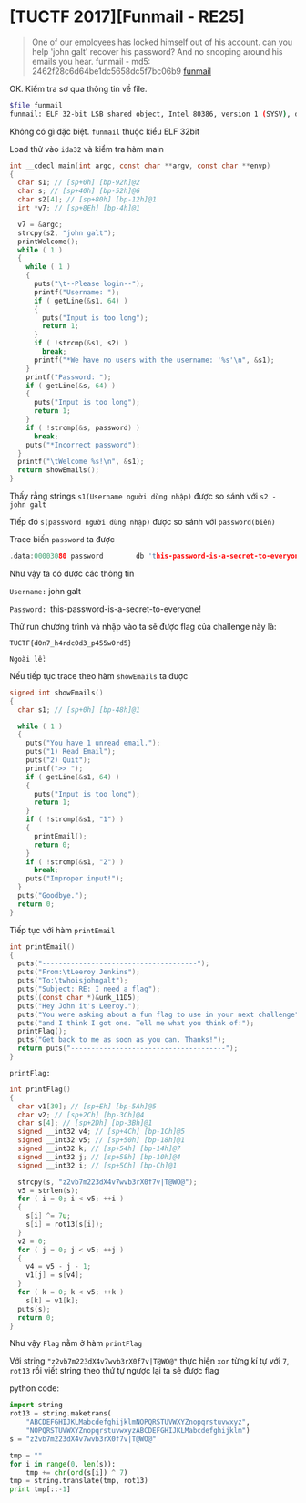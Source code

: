 # [TUCTF 2017][Funmail - RE25]

>One of our employees has locked himself out of his account. can you help 'john galt' recover his password? And no snooping around his emails you hear.
funmail - md5: 2462f28c6d64be1dc5658dc5f7bc06b9
[funmail](https://tuctf.asciioverflow.com/files/76a9e868d90b7229465aa972b49a8e4c/funmail)

OK. Kiểm tra sơ qua thông tin về file.
```sh
$file funmail
funmail: ELF 32-bit LSB shared object, Intel 80386, version 1 (SYSV), dynamically linked, interpreter /lib/ld-linux.so.2, for GNU/Linux 2.6.32, BuildID[sha1]=99133c493a1b1bafb6873920626bc37d39ae85a9, not stripped
```
Không có gì đặc biệt. ```funmail``` thuộc kiểu ELF 32bit

Load thử vào ```ida32``` và kiểm tra hàm main

```c
int __cdecl main(int argc, const char **argv, const char **envp)
{
  char s1; // [sp+0h] [bp-92h]@2
  char s; // [sp+40h] [bp-52h]@6
  char s2[4]; // [sp+80h] [bp-12h]@1
  int *v7; // [sp+8Eh] [bp-4h]@1

  v7 = &argc;
  strcpy(s2, "john galt");
  printWelcome();
  while ( 1 )
  {
    while ( 1 )
    {
      puts("\t--Please login--");
      printf("Username: ");
      if ( getLine(&s1, 64) )
      {
        puts("Input is too long");
        return 1;
      }
      if ( !strcmp(&s1, s2) )
        break;
      printf("*We have no users with the username: '%s'\n", &s1);
    }
    printf("Password: ");
    if ( getLine(&s, 64) )
    {
      puts("Input is too long");
      return 1;
    }
    if ( !strcmp(&s, password) )
      break;
    puts("*Incorrect password");
  }
  printf("\tWelcome %s!\n", &s1);
  return showEmails();
}
```
Thấy rằng strings ```s1(Username người dùng nhập)``` được so sánh với ```s2 - john galt```

Tiếp đó ```s(password người dùng nhập)``` được so sánh với ```password(biến)```

Trace biến ```password``` ta được

```c
.data:00003080 password        db 'this-password-is-a-secret-to-everyone!',0
```
Như vậy ta có được các thông tin

```Username:``` john galt

```Password: ```this-password-is-a-secret-to-everyone!

Thử run chương trình và nhập vào ta sẽ được flag của challenge này là:

```TUCTF{d0n7_h4rdc0d3_p455w0rd5}```

```Ngoài lề:```

Nếu tiếp tục trace theo hàm ```showEmails``` ta được

```c
signed int showEmails()
{
  char s1; // [sp+0h] [bp-48h]@1

  while ( 1 )
  {
    puts("You have 1 unread email.");
    puts("1) Read Email");
    puts("2) Quit");
    printf(">> ");
    if ( getLine(&s1, 64) )
    {
      puts("Input is too long");
      return 1;
    }
    if ( !strcmp(&s1, "1") )
    {
      printEmail();
      return 0;
    }
    if ( !strcmp(&s1, "2") )
      break;
    puts("Improper input!");
  }
  puts("Goodbye.");
  return 0;
}
```

Tiếp tục với hàm ```printEmail```
```c
int printEmail()
{
  puts("--------------------------------------");
  puts("From:\tLeeroy Jenkins");
  puts("To:\twhoisjohngalt");
  puts("Subject: RE: I need a flag");
  puts((const char *)&unk_11D5);
  puts("Hey John it's Leeroy.");
  puts("You were asking about a fun flag to use in your next challenge");
  puts("and I think I got one. Tell me what you think of:");
  printFlag();
  puts("Get back to me as soon as you can. Thanks!");
  return puts("--------------------------------------");
}
```

```printFlag:```
```c
int printFlag()
{
  char v1[30]; // [sp+Eh] [bp-5Ah]@5
  char v2; // [sp+2Ch] [bp-3Ch]@4
  char s[4]; // [sp+2Dh] [bp-3Bh]@1
  signed __int32 v4; // [sp+4Ch] [bp-1Ch]@5
  signed __int32 v5; // [sp+50h] [bp-18h]@1
  signed __int32 k; // [sp+54h] [bp-14h]@7
  signed __int32 j; // [sp+58h] [bp-10h]@4
  signed __int32 i; // [sp+5Ch] [bp-Ch]@1

  strcpy(s, "z2vb7m223dX4v7wvb3rX0f7v|T@WO@");
  v5 = strlen(s);
  for ( i = 0; i < v5; ++i )
  {
    s[i] ^= 7u;
    s[i] = rot13(s[i]);
  }
  v2 = 0;
  for ( j = 0; j < v5; ++j )
  {
    v4 = v5 - j - 1;
    v1[j] = s[v4];
  }
  for ( k = 0; k < v5; ++k )
    s[k] = v1[k];
  puts(s);
  return 0;
}
```
Như vậy ```Flag``` nằm ở hàm ```printFlag```

Với string ```"z2vb7m223dX4v7wvb3rX0f7v|T@WO@"``` thực hiện ```xor``` từng kí tự với ```7```, ```rot13``` rồi viết string theo thứ tự ngược lại ta sẽ được flag

python code:
```python
import string
rot13 = string.maketrans( 
    "ABCDEFGHIJKLMabcdefghijklmNOPQRSTUVWXYZnopqrstuvwxyz", 
    "NOPQRSTUVWXYZnopqrstuvwxyzABCDEFGHIJKLMabcdefghijklm")
s = "z2vb7m223dX4v7wvb3rX0f7v|T@WO@"

tmp = ""
for i in range(0, len(s)):
    tmp += chr(ord(s[i]) ^ 7)
tmp = string.translate(tmp, rot13)
print tmp[::-1]
```